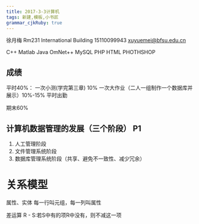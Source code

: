 ```yaml
---
title: 2017-3-3计算机
tags: 新建,模板,小书匠
grammar_cjkRuby: true
---
```


徐月梅
Rm231 International Building
15110099943
xuyuemei@bfsu.edu.cn

C++
Matlab
Java
OmNet++
MySQL
PHP
HTML
PHOTHSHOP

## 成绩
平时40%：
一次小测(学完第三章) 10%
一次大作业（二人一组制作一个数据库并展示）10%-15%
平时出勤

期末60%

## 计算机数据管理的发展（三个阶段） P1
1. 人工管理阶段
2. 文件管理系统阶段
3. 数据库管理系统阶段（共享、避免不一致性、减少冗余）

# 关系模型
属性、实体
每一行叫元组，每一列叫属性

差运算
R - S:若S中有的项R中没有，则不减这一项
